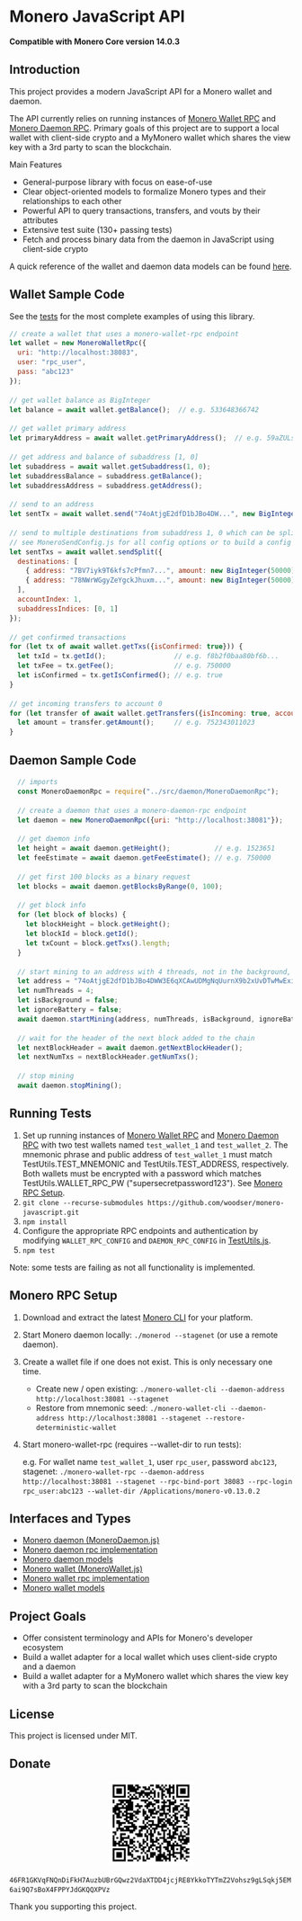 # Monero JavaScript API

**Compatible with Monero Core version 14.0.3**

## Introduction

This project provides a modern JavaScript API for a Monero wallet and daemon.

The API currently relies on running instances of [Monero Wallet RPC](https://getmonero.org/resources/developer-guides/wallet-rpc.html) and [Monero Daemon RPC](https://getmonero.org/resources/developer-guides/daemon-rpc.html).  Primary goals of this project are to support a local wallet with client-side crypto and a MyMonero wallet which shares the view key with a 3rd party to scan the blockchain.

Main Features

- General-purpose library with focus on ease-of-use
- Clear object-oriented models to formalize Monero types and their relationships to each other
- Powerful API to query transactions, transfers, and vouts by their attributes
- Extensive test suite (130+ passing tests)
- Fetch and process binary data from the daemon in JavaScript using client-side crypto

A quick reference of the wallet and daemon data models can be found [here](monero-model.pdf).

## Wallet Sample Code

See the [tests](tests) for the most complete examples of using this library.

```js
// create a wallet that uses a monero-wallet-rpc endpoint
let wallet = new MoneroWalletRpc({
  uri: "http://localhost:38083",
  user: "rpc_user",
  pass: "abc123"
});

// get wallet balance as BigInteger
let balance = await wallet.getBalance();  // e.g. 533648366742
   
// get wallet primary address
let primaryAddress = await wallet.getPrimaryAddress();  // e.g. 59aZULsUF3YNSKGiHz4J...
    
// get address and balance of subaddress [1, 0]
let subaddress = await wallet.getSubaddress(1, 0);
let subaddressBalance = subaddress.getBalance();
let subaddressAddress = subaddress.getAddress();

// send to an address
let sentTx = await wallet.send("74oAtjgE2dfD1bJBo4DW...", new BigInteger(50000));

// send to multiple destinations from subaddress 1, 0 which can be split into multiple transactions
// see MoneroSendConfig.js for all config options or to build a config object
let sentTxs = await wallet.sendSplit({
  destinations: [
    { address: "7BV7iyk9T6kfs7cPfmn7...", amount: new BigInteger(50000) },
    { address: "78NWrWGgyZeYgckJhuxm...", amount: new BigInteger(50000) }
  ],
  accountIndex: 1,
  subaddressIndices: [0, 1]
});

// get confirmed transactions
for (let tx of await wallet.getTxs({isConfirmed: true})) {
  let txId = tx.getId();                 // e.g. f8b2f0baa80bf6b...
  let txFee = tx.getFee();               // e.g. 750000
  let isConfirmed = tx.getIsConfirmed(); // e.g. true
}

// get incoming transfers to account 0
for (let transfer of await wallet.getTransfers({isIncoming: true, accountIndex: 0})) {
  let amount = transfer.getAmount();     // e.g. 752343011023
}
```

## Daemon Sample Code

```js
  // imports
  const MoneroDaemonRpc = require("../src/daemon/MoneroDaemonRpc");
  
  // create a daemon that uses a monero-daemon-rpc endpoint
  let daemon = new MoneroDaemonRpc({uri: "http://localhost:38081"});
  
  // get daemon info
  let height = await daemon.getHeight();           // e.g. 1523651
  let feeEstimate = await daemon.getFeeEstimate(); // e.g. 750000
  
  // get first 100 blocks as a binary request
  let blocks = await daemon.getBlocksByRange(0, 100);
  
  // get block info
  for (let block of blocks) {
    let blockHeight = block.getHeight();
    let blockId = block.getId();
    let txCount = block.getTxs().length;
  }
  
  // start mining to an address with 4 threads, not in the background, and ignoring the battery
  let address = "74oAtjgE2dfD1bJBo4DWW3E6qXCAwUDMgNqUurnX9b2xUvDTwMwExiXDkZskg7Vct37tRGjzHRqL4gH4H3oag3YyMYJzrNp";
  let numThreads = 4;
  let isBackground = false;
  let ignoreBattery = false;
  await daemon.startMining(address, numThreads, isBackground, ignoreBattery);
  
  // wait for the header of the next block added to the chain
  let nextBlockHeader = await daemon.getNextBlockHeader();
  let nextNumTxs = nextBlockHeader.getNumTxs();
  
  // stop mining
  await daemon.stopMining();
```

## Running Tests

1. Set up running instances of [Monero Wallet RPC](https://getmonero.org/resources/developer-guides/wallet-rpc.html) and [Monero Daemon RPC](https://getmonero.org/resources/developer-guides/daemon-rpc.html) with two test wallets named `test_wallet_1` and `test_wallet_2`.  The mnemonic phrase and public address of `test_wallet_1` must match TestUtils.TEST_MNEMONIC and TestUtils.TEST_ADDRESS, respectively.  Both wallets must be encrypted with a password which matches TestUtils.WALLET_RPC_PW ("supersecretpassword123").  See [Monero RPC Setup](#monero-rpc-setup).
2. `git clone --recurse-submodules https://github.com/woodser/monero-javascript.git`
3. `npm install`
4. Configure the appropriate RPC endpoints and authentication by modifying `WALLET_RPC_CONFIG` and `DAEMON_RPC_CONFIG` in [TestUtils.js](tests/TestUtils.js).
5. `npm test`

Note: some tests are failing as not all functionality is implemented.

## Monero RPC Setup

1. Download and extract the latest [Monero CLI](https://getmonero.org/downloads/) for your platform.
2. Start Monero daemon locally: `./monerod --stagenet` (or use a remote daemon).
3. Create a wallet file if one does not exist.  This is only necessary one time.
	- Create new / open existing: `./monero-wallet-cli --daemon-address http://localhost:38081 --stagenet`
	- Restore from mnemonic seed: `./monero-wallet-cli --daemon-address http://localhost:38081 --stagenet --restore-deterministic-wallet`
4. Start monero-wallet-rpc (requires --wallet-dir to run tests):
	
	e.g. For wallet name `test_wallet_1`, user `rpc_user`, password `abc123`, stagenet: `./monero-wallet-rpc --daemon-address http://localhost:38081 --stagenet --rpc-bind-port 38083 --rpc-login rpc_user:abc123 --wallet-dir /Applications/monero-v0.13.0.2`

## Interfaces and Types

- [Monero daemon (MoneroDaemon.js)](src/daemon/MoneroDaemon.js)
- [Monero daemon rpc implementation](src/daemon/MoneroDaemonRpc.js)
- [Monero daemon models](src/daemon/model)
- [Monero wallet (MoneroWallet.js)](src/wallet/MoneroWallet.js)
- [Monero wallet rpc implementation](src/wallet/MoneroWalletRpc.js)
- [Monero wallet models](src/wallet/model)

## Project Goals

- Offer consistent terminology and APIs for Monero's developer ecosystem
- Build a wallet adapter for a local wallet which uses client-side crypto and a daemon
- Build a wallet adapter for a MyMonero wallet which shares the view key with a 3rd party to scan the blockchain

## License

This project is licensed under MIT.

## Donate

<p align="center">
	<img src="donate.png" width="150" height="150"/>
</p>

`46FR1GKVqFNQnDiFkH7AuzbUBrGQwz2VdaXTDD4jcjRE8YkkoTYTmZ2Vohsz9gLSqkj5EM6ai9Q7sBoX4FPPYJdGKQQXPVz`

Thank you supporting this project.